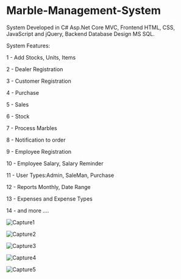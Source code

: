 # Marble-Management-System

System Developed in C# Asp.Net Core MVC, Frontend HTML, CSS, JavaScript and jQuery, Backend Database Design MS SQL.

System Features:

1 - Add Stocks, Units, Items

2 - Dealer Registration

3 - Customer Registration

4 - Purchase 

5 - Sales 

6 - Stock

7 - Process Marbles 

8 - Notification to order 
 
9 - Employee Registration

10 - Employee Salary, Salary Reminder

11 - User Types:Admin, SaleMan, Purchase 

12 - Reports Monthly, Date Range

13 - Expenses and Expense Types

14 - and more ....

![Capture1](https://user-images.githubusercontent.com/52412292/195097519-70491e8d-c953-4131-9fcf-cd3ba76a480c.PNG)

![Capture2](https://user-images.githubusercontent.com/52412292/195097694-34b7d89f-b698-477f-9880-2a9f70c44d36.PNG)

![Capture3](https://user-images.githubusercontent.com/52412292/195097733-deaa7c88-23e1-452b-a0cf-5cfa43fc5f73.PNG)

![Capture4](https://user-images.githubusercontent.com/52412292/195097756-afaacf21-99e7-4de7-acc4-d9e33091e6f8.PNG)

![Capture5](https://user-images.githubusercontent.com/52412292/195097808-53f866b2-0994-414e-9c62-07e92666498f.PNG)



